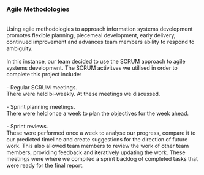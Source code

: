 <h3> Agile Methodologies </h3> <br/>
Using agile methodologies to approach information systems development promotes flexible planning, piecemeal development, early delivery, continued improvement and advances team members ability to respond to ambiguity. <br/>
<br/>
In this instance, our team decided to use the SCRUM approach to agile systems development. The SCRUM activitves we utilised in order to complete this project include: <br/>
<br/>
- Regular SCRUM meetings. <br/>
There were held bi-weekly. At these meetings we discussed. <br/>
<br/>
- Sprint planning meetings. <br/>
There were held once a week to plan the objectives for the week ahead. <br/>
<br/>
- Sprint reviews. <br/>
These were performed once a week to analyse our progress, compare it to our predicted timeline and create suggestions for the direction of future work. This also allowed team members to review the work of other team members, providing feedback and iteratively updating the work. These meetings were where we compiled a sprint backlog of completed tasks that were ready for the final report.  
